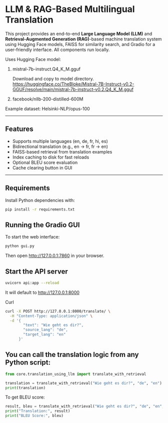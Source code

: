 # LLM & RAG-Based Multilingual Translation

This project provides an end-to-end **Large Language Model (LLM)** and **Retrieval-Augmented Generation (RAG)**-based machine translation system using Hugging Face models, FAISS for similarity search, and Gradio for a user-friendly interface. All components run locally.

Uses Hugging Face model: 
1. mistral-7b-instruct.Q4_K_M.gguf

    Download and copy to model directory. 
    https://huggingface.co/TheBloke/Mistral-7B-Instruct-v0.2-GGUF/resolve/main/mistral-7b-instruct-v0.2.Q4_K_M.gguf
    

2. facebook/nllb-200-distilled-600M



Example dataset: Helsinki-NLP/opus-100

---

## Features

-  Supports multiple languages (en, de, fr, hi, es)
-  Bidirectional translation (e.g., en → fr, fr → en)
-  FAISS-based retrieval from translation examples
-  Index caching to disk for fast reloads
-  Optional BLEU score evaluation
-  Cache clearing button in GUI

---

## Requirements

Install Python dependencies with:

```bash
pip install -r requirements.txt
```

## Running the Gradio GUI

To start the web interface:
```bash
python gui.py
```

Then open http://127.0.0.1:7860 in your browser.

## Start the API server
```bash
uvicorn api:app --reload
```
It will default to http://127.0.0.1:8000

Curl 
```bash
curl -X POST http://127.0.0.1:8000/translate/ \
  -H "Content-Type: application/json" \
  -d '{
        "text": "Wie geht es dir?",
        "source_lang": "de",
        "target_lang": "en"
      }'
```


## You can call the translation logic from any Python script:
```python
from core.translation_using_llm import translate_with_retrieval

translation = translate_with_retrieval("Wie geht es dir?", "de", "en")
print(translation)
```

To get BLEU score:
```python
result, bleu = translate_with_retrieval("Wie geht es dir?", "de", "en", show_bleu=True)
print("Translation:", result)
print("BLEU Score:", bleu)
```
